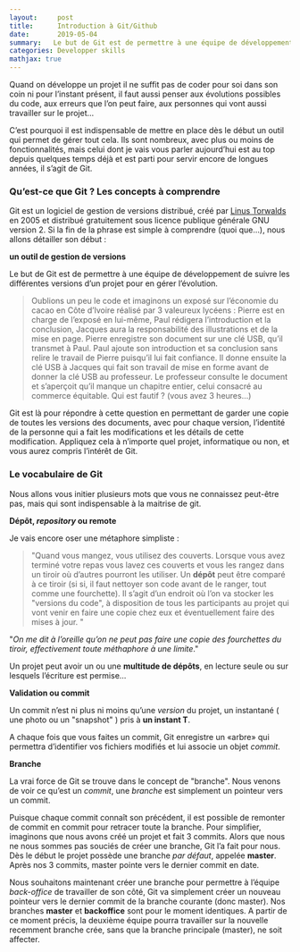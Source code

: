 ```yaml
---
layout:     post
title:      Introduction à Git/Github 
date:       2019-05-04
summary:   Le but de Git est de permettre à une équipe de développement de suivre les différentes versions d’un projet pour en gérer l’évolution
categories: Developper skills
mathjax: true
---
```


Quand on développe un projet il ne suffit pas de coder pour soi dans son coin ni pour l’instant présent, il faut aussi penser aux évolutions possibles du code, aux erreurs que l’on peut faire, aux personnes qui vont aussi travailler sur le projet… 

C’est pourquoi il est indispensable de mettre en place dès le début un outil qui permet de gérer tout cela. Ils sont nombreux, avec plus ou moins de fonctionnalités, mais celui dont je vais vous parler aujourd’hui est au top depuis quelques temps déjà et est parti pour servir encore de longues années, il s’agit de Git. 

### Qu’est-ce que Git ? Les concepts à comprendre

Git est un logiciel de gestion de versions distribué, créé par [Linus Torwalds](https://fr.wikipedia.org/wiki/Linus_Torvalds)  en 2005 et distribué gratuitement sous licence publique générale GNU version 2. Si la fin de la phrase est simple à comprendre (quoi que…), nous allons détailler son début :

**un outil de gestion de versions**

Le but de Git est de permettre à une équipe de développement de suivre les différentes versions d’un projet pour en gérer l’évolution.

>  Oublions un peu le code et imaginons un exposé sur l’économie du cacao en Côte d’Ivoire réalisé par 3 valeureux lycéens : Pierre est en charge de l’exposé en lui-même, Paul rédigera l’introduction et la conclusion, Jacques aura la responsabilité des illustrations et de la mise en page. 
Pierre enregistre son document sur une clé USB, qu’il transmet à Paul. Paul ajoute son introduction et sa conclusion sans relire le travail de Pierre puisqu’il lui fait confiance. Il donne ensuite la clé USB à Jacques qui fait son travail de mise en forme avant de donner la clé USB au professeur. 
Le professeur consulte le document et s’aperçoit qu’il manque un chapitre entier, celui consacré au commerce équitable. Qui est fautif ? (vous avez 3 heures…) 

Git est là pour répondre à cette question en permettant de garder une copie de toutes les versions des documents, avec pour chaque version, l’identité de la personne qui a fait les modifications et les détails de cette modification. Appliquez cela à n’importe quel projet, informatique ou non, et vous aurez compris l’intérêt de Git.

### Le vocabulaire de Git

Nous allons vous initier plusieurs mots que vous ne connaissez peut-être pas, mais qui sont indispensable à la maitrise de git.

**Dépôt, *repository* ou remote**

Je vais encore oser une métaphore simpliste : 
>"Quand vous mangez, vous utilisez des couverts. Lorsque vous avez terminé votre repas vous lavez ces couverts et vous les rangez dans un tiroir où d’autres pourront les utiliser. 
Un **dépôt** peut être comparé à ce tiroir (si si, il faut nettoyer son code avant de le ranger, tout comme une fourchette). Il s’agit d’un endroit où l’on va stocker les "versions du code", à disposition de tous les participants au projet qui vont venir en faire une copie chez eux et éventuellement faire des mises à jour. "

"*On me dit à l’oreille qu’on ne peut pas faire une copie des fourchettes du tiroir, effectivement toute méthaphore à une limite*."

 Un projet peut avoir un ou une **multitude de dépôts**, en lecture seule ou sur lesquels l’écriture est permise… 

**Validation ou commit**

Un commit n’est ni plus ni moins qu’une *version* du projet, un instantané ( une photo ou un "snapshot" ) pris à **un instant T**. 

A chaque fois que vous faites un commit, Git enregistre un «arbre» qui permettra d’identifier vos fichiers modifiés et lui associe un objet *commit*.

**Branche**

La vrai force de Git se trouve dans le concept de "branche". Nous venons de voir ce qu’est un *commit*, une *branche* est simplement un pointeur vers un commit. 

Puisque chaque commit connaît son précédent, il est possible de remonter de commit en commit pour retracer toute la branche. Pour simplifier, imaginons que nous avons créé un projet et fait 3 commits. Alors que nous ne nous sommes pas souciés de créer une branche, Git l’a fait pour nous. Dès le début le projet possède une branche *par défaut*, appelée **master**. Après nos 3 commits, master pointe vers le dernier commit en date.

Nous souhaitons maintenant créer une branche pour permettre à l’équipe *back-office* de travailler de son côté, Git va simplement créer un nouveau pointeur vers le dernier commit de la branche courante (donc master). Nos branches **master** et **backoffice** sont pour le moment identiques.
A partir de ce moment précis, la deuxième équipe pourra travailler sur la nouvelle recemment branche crée, sans que la branche principale (master), ne soit affecter.






